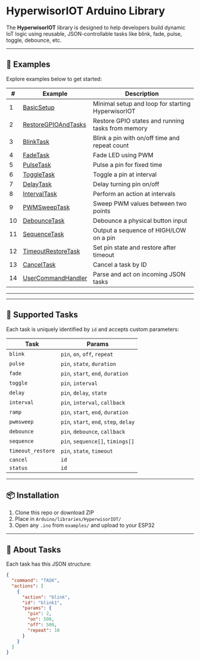 # HyperwisorIOT Arduino Library

The **HyperwisorIOT** library is designed to help developers build dynamic IoT logic using reusable, JSON-controllable tasks like blink, fade, pulse, toggle, debounce, etc.

---

## 📁 Examples

Explore examples below to get started:

| #  | Example                | Description                                                |
|----|------------------------|------------------------------------------------------------|
| 1  | [BasicSetup](examples/01_BasicSetup)             | Minimal setup and loop for starting HyperwisorIOT         |
| 2  | [RestoreGPIOAndTasks](examples/02_RestoreGPIOAndTasks) | Restore GPIO states and running tasks from memory         |
| 3  | [BlinkTask](examples/03_BlinkTask)               | Blink a pin with on/off time and repeat count             |
| 4  | [FadeTask](examples/04_FadeTask)                 | Fade LED using PWM                                        |
| 5  | [PulseTask](examples/05_PulseTask)               | Pulse a pin for fixed time                                |
| 6  | [ToggleTask](examples/06_ToggleTask)             | Toggle a pin at interval                                  |
| 7  | [DelayTask](examples/07_DelayTask)               | Delay turning pin on/off                                  |
| 8  | [IntervalTask](examples/08_IntervalTask)         | Perform an action at intervals                            |
| 9  | [PWMSweepTask](examples/09_PWMSweepTask)         | Sweep PWM values between two points                       |
| 10 | [DebounceTask](examples/10_DebounceTask)         | Debounce a physical button input                          |
| 11 | [SequenceTask](examples/11_SequenceTask)         | Output a sequence of HIGH/LOW on a pin                    |
| 12 | [TimeoutRestoreTask](examples/12_TimeoutRestoreTask) | Set pin state and restore after timeout                   |
| 13 | [CancelTask](examples/13_CancelTask)             | Cancel a task by ID                                       |
| 14 | [UserCommandHandler](examples/14_UserCommandHandler) | Parse and act on incoming JSON tasks                      |

---

---

## 🔧 Supported Tasks

Each task is uniquely identified by `id` and accepts custom parameters:

| Task              | Params                                 |
| ----------------- | -------------------------------------- |
| `blink`           | `pin`, `on`, `off`, `repeat`           |
| `pulse`           | `pin`, `state`, `duration`             |
| `fade`            | `pin`, `start`, `end`, `duration`      |
| `toggle`          | `pin`, `interval`                      |
| `delay`           | `pin`, `delay`, `state`                |
| `interval`        | `pin`, `interval`, `callback`          |
| `ramp`            | `pin`, `start`, `end`, `duration`      |
| `pwmsweep`        | `pin`, `start`, `end`, `step`, `delay` |
| `debounce`        | `pin`, `debounce`, `callback`          |
| `sequence`        | `pin`, `sequence[]`, `timings[]`       |
| `timeout_restore` | `pin`, `state`, `timeout`              |
| `cancel`          | `id`                                   |
| `status`          | `id`                                   |

---

## 📦 Installation

1. Clone this repo or download ZIP
2. Place in `Arduino/libraries/HyperwisorIOT/`
3. Open any `.ino` from `examples/` and upload to your ESP32

---

## 🧠 About Tasks

Each task has this JSON structure:
```json
{
  "command": "TASK",
  "actions": [
    {
      "action": "blink",
      "id": "blink1",
      "params": {
        "pin": 2,
        "on": 500,
        "off": 500,
        "repeat": 10
      }
    }
  ]
}

